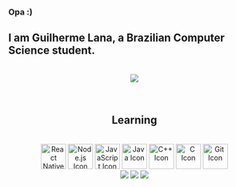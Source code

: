 ### Opa :)
## I am Guilherme Lana, a Brazilian Computer Science student.

<section>
   <br/>
   <div align="center">
      <img style="hight: 100%;" src="https://github-readme-stats.vercel.app/api?username=lan4z&show_icons=true&theme=tokyonight"/>
   </div>

   <br/>
</section>

<section>

<div align="center"><br>
         <h1>Learning</h1>
         <br/>
         <img style="height: 50px" alt="React Native Icon" src="https://cdn.jsdelivr.net/gh/devicons/devicon/icons/react/react-original.svg" />
         <img style="height: 50px" alt="Node.js Icon" src="https://cdn.jsdelivr.net/gh/devicons/devicon/icons/nodejs/nodejs-original.svg" />
         <img style="height: 50px" alt="JavaScript Icon" src="https://cdn.jsdelivr.net/gh/devicons/devicon/icons/javascript/javascript-original.svg" />
         <img style="height: 50px" alt="Java Icon" src="https://cdn.jsdelivr.net/gh/devicons/devicon/icons/java/java-original.svg" />
         <img style="height: 50px" alt="C++ Icon" src="https://cdn.jsdelivr.net/gh/devicons/devicon/icons/cplusplus/cplusplus-original.svg"/>
         <img style="height: 50px" alt="C Icon" src="https://cdn.jsdelivr.net/gh/devicons/devicon/icons/c/c-original.svg"/>
         <img style="height: 50px" alt="Git Icon" src="https://cdn.jsdelivr.net/gh/devicons/devicon/icons/git/git-original.svg" />

   </div>
 
<div align="center"> 
  <a href="https://instagram.com/__guilhermelana" target="_blank"><img src="https://img.shields.io/badge/-Instagram-%23E4405F?style=for-the-badge&logo=instagram&logoColor=white" target="_blank"></a>
  <a href="https://www.linkedin.com/in/guilhermelana/" target="_blank"><img src="https://img.shields.io/badge/-LinkedIn-%230077B5?style=for-the-badge&logo=linkedin&logoColor=white" target="_blank"></a>
   <a href = "mailto:contato.guilhermelana@gmail.com"><img src="https://img.shields.io/badge/-Gmail-%23333?style=for-the-badge&logo=gmail&logoColor=white" target="_blank"></a>

